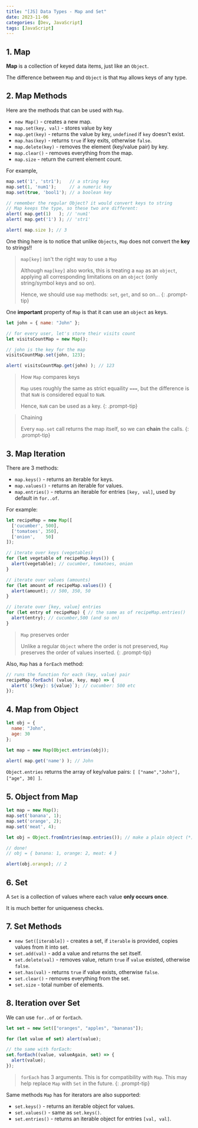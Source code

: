 ```yaml
---
title: "[JS] Data Types - Map and Set"
date: 2023-11-06
categories: [Dev, JavaScript]
tags: [JavaScript]
---
```


## 1. Map

**Map** is a collection of keyed data items, just like an `Object`.

The difference between `Map` and `Object` is that `Map` allows keys of any type.

## 2. Map Methods

Here are the methods that can be used with `Map`.

- `new Map()` - creates a new map.
- `map.set(key, val)` - stores value by key
- `map.get(key)` - returns the value by key, `undefined` if `key` doesn't exist.
- `map.has(key)` - returns `true` if key exits, otherwise `false`.
- `map.delete(key)` - removes the element (key/value pair) by key.
- `map.clear()` - removes everything from the map.
- `map.size` - return the current element count.

For example,

```jsx
map.set('1', 'str1');   // a string key
map.set(1, 'num1');     // a numeric key
map.set(true, 'bool1'); // a boolean key

// remember the regular Object? it would convert keys to string
// Map keeps the type, so these two are different:
alert( map.get(1)   ); // 'num1'
alert( map.get('1') ); // 'str1'

alert( map.size ); // 3
```

One thing here is to notice that unlike `Objects`, `Map` does not convert the **key** to strings!!

> `map[key]` isn't the right way to use a `Map`
>
> Although `map[key]` also works, this is treating a `map` as an `object`, applying all corresponding limitations on an `object` (only string/symbol keys and so on).
>
> Hence, we should use `map` methods: `set`, `get`, and so on...
{: .prompt-tip}

One **important** property of `Map` is that it can use an `object` as keys.

```jsx
let john = { name: "John" };

// for every user, let's store their visits count
let visitsCountMap = new Map();

// john is the key for the map
visitsCountMap.set(john, 123);

alert( visitsCountMap.get(john) ); // 123
```

> How `Map` compares keys
>
> `Map` uses roughly the same as strict equaility `===`, but the difference is that `NaN` is considered equal to `NaN`.
>
> Hence, `NaN` can be used as a key.
{: .prompt-tip}

> Chaining
>
> Every `map.set` call returns the map itself, so we can **chain** the calls.
{: .prompt-tip}

## 3. Map Iteration

There are 3 methods:

- `map.keys()` - returns an iterable for keys.
- `map.values()` - returns an iterable for values.
- `map.entries()` - returns an iterable for entries `[key, val]`, used by default in `for..of`.

For example:

```jsx
let recipeMap = new Map([
  ['cucumber', 500],
  ['tomatoes', 350],
  ['onion',    50]
]);

// iterate over keys (vegetables)
for (let vegetable of recipeMap.keys()) {
  alert(vegetable); // cucumber, tomatoes, onion
}

// iterate over values (amounts)
for (let amount of recipeMap.values()) {
  alert(amount); // 500, 350, 50
}

// iterate over [key, value] entries
for (let entry of recipeMap) { // the same as of recipeMap.entries()
  alert(entry); // cucumber,500 (and so on)
}
```

> `Map` preserves order
>
> Unlike a regular `Object` where the order is not preserved, `Map` preserves the order of values inserted.
{: .prompt-tip}

Also, `Map` has a `forEach` method:

```jsx
// runs the function for each (key, value) pair
recipeMap.forEach( (value, key, map) => {
  alert(`${key}: ${value}`); // cucumber: 500 etc
});
```

## 4. Map from Object

```jsx
let obj = {
  name: "John",
  age: 30
};

let map = new Map(Object.entries(obj));

alert( map.get('name') ); // John
```

`Object.entries` returns the array of key/value pairs: `[ ["name","John"], ["age", 30] ]`.

## 5. Object from Map

```jsx
let map = new Map();
map.set('banana', 1);
map.set('orange', 2);
map.set('meat', 4);

let obj = Object.fromEntries(map.entries()); // make a plain object (*)

// done!
// obj = { banana: 1, orange: 2, meat: 4 }

alert(obj.orange); // 2
```

## 6. Set

A `Set` is a collection of values where each value **only occurs once**.

It is much better for uniqueness checks.

## 7. Set Methods

- `new Set([iterable])` - creates a set, if `iterable` is provided, copies values from it into set.
- `set.add(val)` - add a value and returns the set itself.
- `set.delete(val)` - removes value, return `true` if `value` existed, otherwise `false`.
- `set.has(val)` - returns `true` if value exists, otherwise `false`.
- `set.clear()` - removes everything from the set.
- `set.size` - total number of elements.

## 8. Iteration over Set

We can use `for..of` or `forEach`.

```jsx
let set = new Set(["oranges", "apples", "bananas"]);

for (let value of set) alert(value);

// the same with forEach:
set.forEach((value, valueAgain, set) => {
  alert(value);
});
```

> `forEach` has 3 arguments. This is for compatibility with `Map`. This may help replace `Map` with `Set` in the future.
{: .prompt-tip}

Same methods `Map` has for iterators are also supported:

- `set.keys()` - returns an iterable object for values.
- `set.values()` - same as `set.keys()`.
- `set.entries()` - returns an iterable object for entries `[val, val]`.
